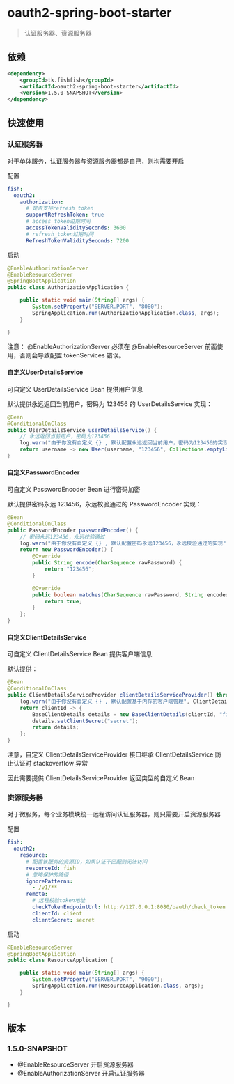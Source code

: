 # oauth2-spring-boot-starter

> 认证服务器、资源服务器

## 依赖

```xml
<dependency>
    <groupId>tk.fishfish</groupId>
    <artifactId>oauth2-spring-boot-starter</artifactId>
    <version>1.5.0-SNAPSHOT</version>
</dependency>
```

## 快速使用

### 认证服务器

对于单体服务，认证服务器与资源服务器都是自己，则均需要开启

配置

```yaml
fish:
  oauth2:
    authorization:
      # 是否支持refresh token
      supportRefreshToken: true
      # access_token过期时间
      accessTokenValiditySeconds: 3600
      # refresh_token过期时间
      RefreshTokenValiditySeconds: 7200
```

启动

```java
@EnableAuthorizationServer
@EnableResourceServer
@SpringBootApplication
public class AuthorizationApplication {

    public static void main(String[] args) {
        System.setProperty("SERVER.PORT", "8080");
        SpringApplication.run(AuthorizationApplication.class, args);
    }

}
```

注意： @EnableAuthorizationServer 必须在 @EnableResourceServer 前面使用，否则会导致配置 tokenServices 错误。

#### 自定义UserDetailsService

可自定义 UserDetailsService Bean 提供用户信息

默认提供永远返回当前用户，密码为 123456 的 UserDetailsService 实现：

```java
@Bean
@ConditionalOnClass
public UserDetailsService userDetailsService() {
    // 永远返回当前用户，密码为123456
    log.warn("由于你没有自定义 {} , 默认配置永远返回当前用户，密码为123456的实现", UserDetailsService.class.getName());
    return username -> new User(username, "123456", Collections.emptyList());
}
```

#### 自定义PasswordEncoder

可自定义 PasswordEncoder Bean 进行密码加密

默认提供密码永远 123456，永远校验通过的 PasswordEncoder 实现：

```java
@Bean
@ConditionalOnClass
public PasswordEncoder passwordEncoder() {
    // 密码永远123456，永远校验通过
    log.warn("由于你没有自定义 {} , 默认配置密码永远123456，永远校验通过的实现", PasswordEncoder.class.getName());
    return new PasswordEncoder() {
        @Override
        public String encode(CharSequence rawPassword) {
            return "123456";
        }

        @Override
        public boolean matches(CharSequence rawPassword, String encodedPassword) {
            return true;
        }
    };
}
```

#### 自定义ClientDetailsService

可自定义 ClientDetailsService Bean 提供客户端信息

默认提供：

```java
@Bean
@ConditionalOnClass
public ClientDetailsServiceProvider clientDetailsServiceProvider() throws Exception {
    log.warn("由于你没有自定义 {} , 默认配置基于内存的客户端管理", ClientDetailsServiceProvider.class.getName());
    return clientId -> {
        BaseClientDetails details = new BaseClientDetails(clientId, "fish", "read,write", "password,refresh_token", "");
        details.setClientSecret("secret");
        return details;
    };
}
```

注意，自定义 ClientDetailsServiceProvider 接口继承 ClientDetailsService 防止认证时 stackoverflow 异常

因此需要提供 ClientDetailsServiceProvider 返回类型的自定义 Bean

### 资源服务器

对于微服务，每个业务模块统一远程访问认证服务器，则只需要开启资源服务器

配置

```yaml
fish:
  oauth2:
    resource:
      # 配置该服务的资源ID，如果认证不匹配则无法访问
      resourceId: fish
      # 忽略保护的路径
      ignorePatterns:
        - /v1/**
      remote:
        # 远程校验token地址
        checkTokenEndpointUrl: http://127.0.0.1:8080/oauth/check_token
        clientId: client
        clientSecret: secret
```

启动

```java
@EnableResourceServer
@SpringBootApplication
public class ResourceApplication {

    public static void main(String[] args) {
        System.setProperty("SERVER.PORT", "9090");
        SpringApplication.run(ResourceApplication.class, args);
    }

}
```

## 版本

### 1.5.0-SNAPSHOT

- @EnableResourceServer 开启资源服务器
- @EnableAuthorizationServer 开启认证服务器
